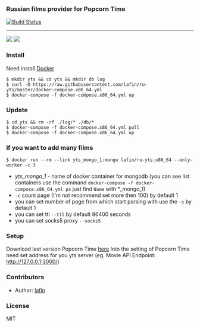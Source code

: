### Russian films provider for Popcorn Time
[![Build Status](https://travis-ci.org/lafin/ru-yts.svg?branch=master)](https://travis-ci.org/lafin/ru-yts)
___

![](s.png)
![](s1.png)

### Install
Need install [Docker](https://docs.docker.com/compose/install/)
```
$ mkdir yts && cd yts && mkdir db log
$ curl -O https://raw.githubusercontent.com/lafin/ru-yts/master/docker-compose.x86_64.yml
$ docker-compose -f docker-compose.x86_64.yml up
```

### Update
```
$ cd yts && rm -rf ./log/* ./db/*
$ docker-compose -f docker-compose.x86_64.yml pull
$ docker-compose -f docker-compose.x86_64.yml up
```

### If you want to add many films
```
$ docker run --rm --link yts_mongo_1:mongo lafin/ru-yts:x86_64 --only-worker -c 3
```
* _yts_mongo_1_ - name of docker container for mongodb (you can see list containers use the command `docker-compose -f docker-compose.x86_64.yml ps` just find `Name` with *_mongo_1)
* `-c` count page (I'm not recommend set more then 100) by default 1
* you can set number of page from which start parsing with use the `-s` by default 1
* you can set ttl `--ttl` by default 86400 seconds
* you can set socks5 proxy `--socks5`

### Setup
Download last version Popcorn Time [here](http://popcorn-time.is) Into the setting of Popcorn Time need set address for you yts server (eg. Movie API Endpoint: http://127.0.0.1:3000/)

### Contributors

 * Author: [lafin](https://github.com/lafin)

### License

  MIT
